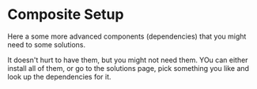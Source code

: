 # Composite Setup

Here a some more advanced components (dependencies) that you might need to some solutions.

It doesn't hurt to have them, but you might not need them. YOu can either install all of them, or go to the solutions page, pick something you like and look up the dependencies for it.
